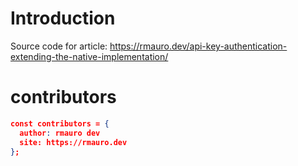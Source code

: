 # Introduction

Source code for article: https://rmauro.dev/api-key-authentication-extending-the-native-implementation/

# contributors
```json
const contributors = {
  author: rmauro dev
  site: https://rmauro.dev
};
```
